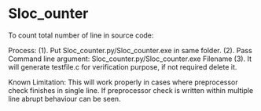 # Sloc_ounter
To count total number of line in source code:


Process:
(1). Put Sloc_counter.py/Sloc_counter.exe in same folder.
(2). Pass Command line argument: Sloc_counter.py/Sloc_counter.exe Filename
(3). It will generate testfile.c for verification purpose, if not required delete it.

Known Limitation:
This will work properly in cases where preprocessor check finishes in single line.
If preprocessor check is written within multiple line abrupt behaviour can be seen.
